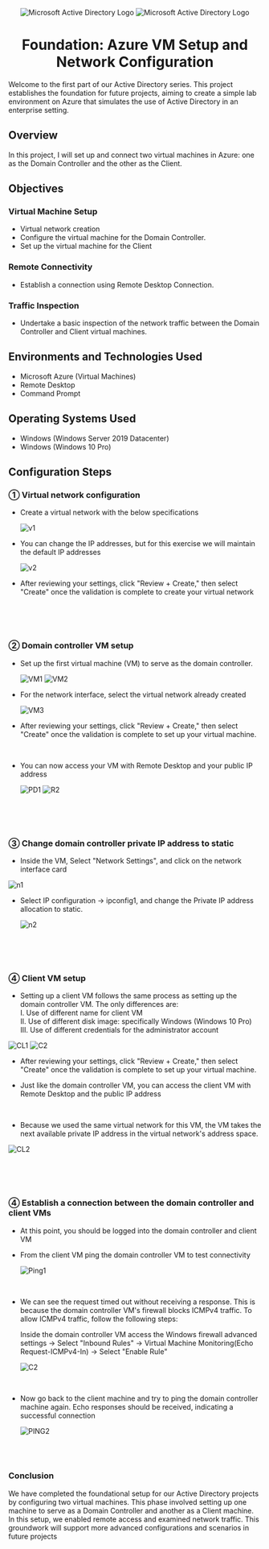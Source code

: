 <p align="center">
<img src="https://i.imgur.com/pU5A58S.png" alt="Microsoft Active Directory Logo"/>
  <img src="https://s3.amazonaws.com/dev.assets.neo4j.com/wp-content/uploads/20180821105618/Microsoft_Azure_Logo.png" alt="Microsoft Active Directory Logo"/>
</p>



<h1 align="center">Foundation: Azure VM Setup and Network Configuration</h1>




<p>Welcome to the first part of our Active Directory series. This project establishes the foundation for future projects, aiming to create a simple lab environment on Azure that simulates the use of Active Directory in an enterprise setting.
</p>

<h2>Overview </h2>

<p>In this project, I will set up and connect two virtual machines in Azure: one as the Domain Controller and the other as the Client.</p>

<h2>Objectives</h2>
<h3>Virtual Machine Setup</h3>

- Virtual network creation
- Configure the virtual machine for the Domain Controller.  
- Set up the virtual machine for the Client

<h3>Remote Connectivity</h3>

- Establish a connection using Remote Desktop Connection.

<h3> Traffic Inspection</h3>

- Undertake a basic inspection of the network traffic between the Domain Controller and Client virtual machines.



<h2>Environments and Technologies Used</h2>

- Microsoft Azure (Virtual Machines)
- Remote Desktop
- Command Prompt

<h2>Operating Systems Used </h2>

- Windows (Windows Server 2019 Datacenter)
- Windows (Windows 10 Pro)


<h2>Configuration Steps</h2>

<h3>&#9312; Virtual network configuration</h3>

- Create a virtual network with the below specifications
  
  ![v1](https://github.com/user-attachments/assets/d0bae1c7-8e0f-44b4-9622-29505437388e)
  
- You can change the IP addresses, but for this exercise we will maintain the default IP addresses
  

  ![v2](https://github.com/user-attachments/assets/44351d1d-f474-4c3a-8392-a2597ae6355f)

 * After reviewing your settings, click "Review + Create," then select "Create" once the validation is complete to create your virtual network
<br>
<br>
<br>

<h3>&#9313; Domain controller VM setup</h3>

- Set up the first virtual machine (VM) to serve as the domain controller.
  
  ![VM1](https://github.com/user-attachments/assets/b2647f4c-c676-48ee-993c-0f9715143069)
  ![VM2](https://github.com/user-attachments/assets/65e1ca6a-9f58-4bf5-b44c-0a4a56c11764)

* For the network interface, select the virtual network already created 
  
  ![VM3](https://github.com/user-attachments/assets/0071d412-02d9-427a-8517-3de905c662ab)
* After reviewing your settings, click "Review + Create," then select "Create" once the validation is complete to set up your virtual machine.

<br>

- You can now access your VM with Remote Desktop and your public IP address

  
  ![PD1](https://github.com/user-attachments/assets/41a5d32e-1257-4f45-8312-6207f4bfc2bd)
![R2](https://github.com/user-attachments/assets/5da08d2b-eda7-4091-86a3-286a046171f1)

<br>
<br>
<br>
  <h3>&#9314; Change domain controller private IP address to static</h3>
  
  - Inside the VM, Select "Network Settings", and click on the network interface card

  
![n1](https://github.com/user-attachments/assets/b1cb35d5-a772-4d58-a1bc-efe0b5b69b82)

- Select  IP configuration -> ipconfig1, and change the Private IP address allocation to static.
  
  ![n2](https://github.com/user-attachments/assets/90d2db55-cdf6-4bfd-aeed-23d071e9d233)
<br>
<br>
<br>

   <h3>&#9315; Client VM setup</h3>
   
  - Setting up a client VM follows the same process as setting up the domain controller VM. The only differences are:<br>
   I. Use of different name for client VM <br>
   II. Use of different disk image: specifically Windows (Windows 10 Pro)<br>
   III. Use of different credentials for the administrator account

  
![CL1](https://github.com/user-attachments/assets/54b77773-519d-4ccc-8289-79c0eee22f0d)
 ![C2](https://github.com/user-attachments/assets/8d2a41a7-743d-455e-9427-42a04b28cdcd)


- After reviewing your settings, click "Review + Create," then select "Create" once the validation is complete to set up your virtual machine.


- Just like the domain controller VM, you can access the client VM with Remote Desktop and the public IP address
<br>

 - Because we used the same virtual network for this VM, the VM takes the next available private IP address in the virtual network's address space.


![CL2](https://github.com/user-attachments/assets/cb3ee024-f022-44db-98be-d350275641c5)


<br>
<br>
<br>

 <h3>&#9315; 
 Establish a connection between the domain controller and client VMs
</h3>

- At this point, you should be logged into the domain controller and client VM


- From the client VM ping the domain controller VM to test connectivity

  
  ![Ping1](https://github.com/user-attachments/assets/54b6a6b7-5d29-4c5e-a865-a0097c81861d)


<br>

- We can see the request timed out without receiving a response. This is because the domain controller VM's firewall blocks ICMPv4 traffic.
    To allow ICMPv4 traffic, follow the following steps: <br>

    Inside the domain controller VM access the Windows firewall advanced settings -> Select "Inbound Rules" -> Virtual Machine Monitoring(Echo Request-ICMPv4-In) -> Select "Enable Rule"

    ![C2](https://github.com/user-attachments/assets/4aa39d72-59d9-47aa-949d-dd734ec192e5)

  <br>

- Now go back to the client machine and try to ping the domain controller machine again. Echo responses should be received, indicating a successful connection



    ![PING2](https://github.com/user-attachments/assets/d8a15c70-3208-4d74-bed1-dfd42fe44dfd)
<br>
<br>

<h3>Conclusion</h3>

We have completed the foundational setup for our Active Directory projects by configuring two virtual machines. This phase involved setting up one machine to serve as a Domain Controller and another as a Client machine. In this setup, we enabled remote access and  examined network traffic. This groundwork will support more advanced configurations and scenarios in future projects






